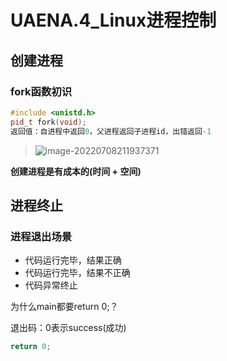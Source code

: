 # UAENA.4_Linux进程控制

## 创建进程

### fork函数初识

```c++
#include <unistd.h>
pid_t fork(void);
返回值：自进程中返回0，父进程返回子进程id，出错返回-1
```

> ![image-20220708211937371](https://picgo-1311604203.cos.ap-beijing.myqcloud.com/imageimage-20220708211937371.png)

**创建进程是有成本的(时间 + 空间)**

## 进程终止

### 进程退出场景

- 代码运行完毕，结果正确
- 代码运行完毕，结果不正确
- 代码异常终止  

为什么main都要return 0;？

退出码：0表示success(成功)

```c++
return 0;
```

